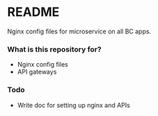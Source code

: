 # README #

Nginx config files for microservice on all BC apps.

### What is this repository for? ###

* Nginx config files
* API gateways 

### Todo ###

* Write doc for setting up nginx and APIs